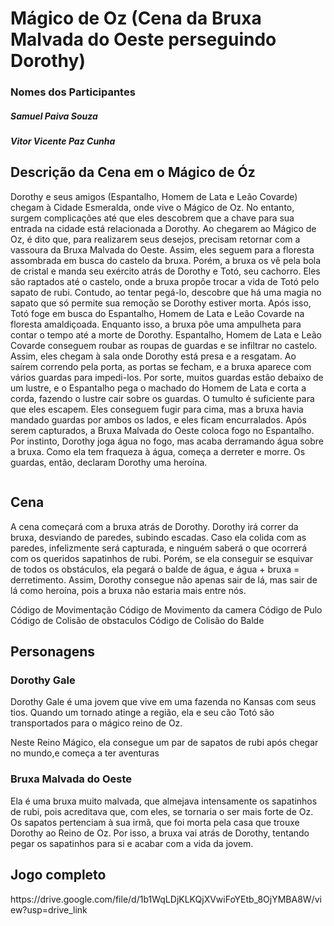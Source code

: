 # Mágico de Oz (Cena da Bruxa Malvada do Oeste perseguindo Dorothy)
<h3>Nomes dos Participantes</h3>
<h5>Samuel Paiva Souza</h5>
<h5>Vitor Vicente Paz Cunha</h5>
<h2>Descrição da Cena em o Mágico de Óz</h2>
<p>Dorothy e seus amigos (Espantalho, Homem de Lata e Leão Covarde) chegam à Cidade Esmeralda, onde vive o Mágico de Oz. No entanto, surgem complicações até que eles descobrem que a chave para sua entrada na cidade está relacionada a Dorothy. Ao chegarem ao Mágico de Oz, é dito que, para realizarem seus desejos, precisam retornar com a vassoura da Bruxa Malvada do Oeste.
Assim, eles seguem para a floresta assombrada em busca do castelo da bruxa. Porém, a bruxa os vê pela bola de cristal e manda seu exército atrás de Dorothy e Totó, seu cachorro. Eles são raptados até o castelo, onde a bruxa propõe trocar a vida de Totó pelo sapato de rubi. Contudo, ao tentar pegá-lo, descobre que há uma magia no sapato que só permite sua remoção se Dorothy estiver morta. Após isso, Totó foge em busca do Espantalho, Homem de Lata e Leão Covarde na floresta amaldiçoada. Enquanto isso, a bruxa põe uma ampulheta para contar o tempo até a morte de Dorothy.
Espantalho, Homem de Lata e Leão Covarde conseguem roubar as roupas de guardas e se infiltrar no castelo. Assim, eles chegam à sala onde Dorothy está presa e a resgatam. Ao saírem correndo pela porta, as portas se fecham, e a bruxa aparece com vários guardas para impedi-los. Por sorte, muitos guardas estão debaixo de um lustre, e o Espantalho pega o machado do Homem de Lata e corta a corda, fazendo o lustre cair sobre os guardas. O tumulto é suficiente para que eles escapem.
Eles conseguem fugir para cima, mas a bruxa havia mandado guardas por ambos os lados, e eles ficam encurralados. Após serem capturados, a Bruxa Malvada do Oeste coloca fogo no Espantalho. Por instinto, Dorothy joga água no fogo, mas acaba derramando água sobre a bruxa. Como ela tem fraqueza à água, começa a derreter e morre. Os guardas, então, declaram Dorothy uma heroína.</p>    
<image>

</image>
<h2>Cena</h2>
<p>A cena começará com a bruxa atrás de Dorothy. Dorothy irá correr da bruxa, desviando de paredes, subindo escadas. Caso ela colida com as paredes, infelizmente será capturada, e ninguém saberá o que ocorrerá com os queridos sapatinhos de rubi. Porém, se ela conseguir se esquivar de todos os obstáculos, ela pegará o balde de água, e água + bruxa = derretimento. Assim, Dorothy consegue não apenas sair de lá, mas sair de lá como heroína, pois a bruxa não estaria mais entre nós.</p>
Código de Movimentação
Código de Movimento da camera
Código de Pulo
Código de Colisão de obstaculos
Código de Colisão do Balde


<h2>Personagens</h2>
<h3>Dorothy Gale</h3>
<p>Dorothy Gale é uma jovem que vive em uma fazenda no Kansas com seus tios. Quando um tornado atinge a região, ela e seu cão Totó são transportados para o mágico reino de Oz.

  Neste Reino Mágico, ela consegue um par de sapatos de rubi após chegar no mundo,e começa a ter aventuras</p>

<h3>Bruxa Malvada do Oeste</h3>
<p>Ela é uma bruxa muito malvada, que almejava intensamente os sapatinhos de rubi, pois acreditava que, com eles, se tornaria o ser mais forte de Oz. Os sapatos pertenciam à sua irmã, que foi morta pela casa que trouxe Dorothy ao Reino de Oz. Por isso, a bruxa vai atrás de Dorothy, tentando pegar os sapatinhos para si e acabar com a vida da jovem.</p>

<h2>Jogo completo</h2>
https://drive.google.com/file/d/1b1WqLDjKLKQjXVwiFoYEtb_8OjYMBA8W/view?usp=drive_link
